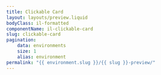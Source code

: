 ```yaml
---
title: Clickable Card
layout: layouts/preview.liquid
bodyClass: il-formatted
componentName: il-clickable-card
slug: clickable-card
pagination:
    data: environments
    size: 1
    alias: environment
permalink: "{{ environment.slug }}/{{ slug }}-preview/"
---
```

